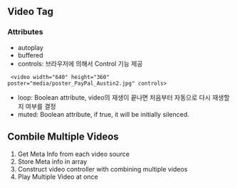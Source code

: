 ## Video Tag

### Attributes
- autoplay
- buffered
- controls: 브라우저에 의해서 Control 기능 제공
~~~
 <video width="640" height="360" poster="media/poster_PayPal_Austin2.jpg" controls>
~~~
- loop: Boolean attribute, video의 재생이 끝나면 처음부터 자동으로 다시 재생할지 여부를 결정
- muted: Boolean attribute, if true, it will be initially silenced.

## Combile Multiple Videos 
1. Get Meta Info from each video source
2. Store Meta info in array
3. Construct video controller with combining multiple videos
4. Play Multiple Video at once


 